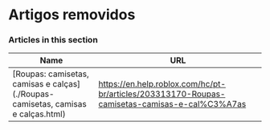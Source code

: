 # Artigos removidos  
### Articles in this section
Name|URL
-|-
[Roupas: camisetas, camisas e calças](./Roupas- camisetas, camisas e calças.html) |https://en.help.roblox.com/hc/pt-br/articles/203313170-Roupas-camisetas-camisas-e-cal%C3%A7as